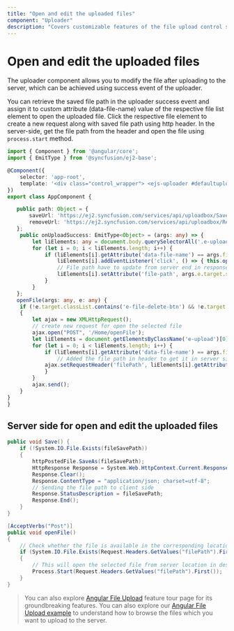 ```yaml
---
title: "Open and edit the uploaded files"
component: "Uploader"
description: "Covers customizable features of the file upload control such as a preview image, invisible upload, progress bar, sort the file list and more."
---
```


# Open and edit the uploaded files

The uploader component allows you to modify the file after uploading to the server, which can be achieved using success event of the uploader.

You can retrieve the saved file path in the uploader success event and assign it to custom attribute (data-file-name) value of the respective file list element to open the uploaded file. Click the respective file element to create a new request along with saved file path using http header. In the server-side, get the file path from the header and open the file using `process.start` method.

```typescript
import { Component } from '@angular/core';
import { EmitType } from '@syncfusion/ej2-base';

@Component({
    selector: 'app-root',
    template: '<div class="control_wrapper"> <ejs-uploader #defaultupload id='fileupload' [asyncSettings]='path' (success)='onUploadSuccess($event)'></ejs-uploader></div>'
})
export class AppComponent {

   public path: Object = {
       saveUrl: 'https://ej2.syncfusion.com/services/api/uploadbox/Save',
       removeUrl: 'https://ej2.syncfusion.com/services/api/uploadbox/Remove'
   };
    public onUploadSuccess: EmitType<Object> = (args: any) => {
        let liElements: any = document.body.querySelectorAll('.e-upload-file-list');
        for (let i = 0; i < liElements.length; i++) {
            if (liElements[i].getAttribute('data-file-name') == args.file.name) {
                liElements[i].addEventListener('click', () => { this.openFile(args, event); });
                // File path have to update from server end in response status description.
                liElements[i].setAttribute('file-path', args.e.target.statusText);
            }
        }
   };
   openFile(args: any, e: any) {
    if (!e.target.classList.contains('e-file-delete-btn') && !e.target.classList.contains('e-file-remove-btn'))
    {
        let ajax = new XMLHttpRequest();
        // create new request for open the selected file
        ajax.open("POST", '/Home/openFile');
        let liElements = document.getElementsByClassName('e-upload')[0].querySelectorAll('.e-upload-file-list');
        for (let i = 0; i < liElements.length; i++) {
            if (liElements[i].getAttribute('data-file-name') == args.file.name) {
                // Added the file path in header to get it in server side.
            ajax.setRequestHeader('filePath', liElements[i].getAttribute('file-path').toString());
            }
        }
        ajax.send();
    }
}
}
```

## Server side for open and edit the uploaded files

```csharp
public void Save() {
    if (!System.IO.File.Exists(fileSavePath))
    {
        httpPostedFile.SaveAs(fileSavePath);
        HttpResponse Response = System.Web.HttpContext.Current.Response;
        Response.Clear();
        Response.ContentType = "application/json; charset=utf-8";
        // Sending the file path to client side
        Response.StatusDescription = fileSavePath;
        Response.End();
    }
}

[AcceptVerbs("Post")]
public void openFile()
{
    // Check whether the file is available in the corresponding location
    if (System.IO.File.Exists(Request.Headers.GetValues("filePath").First()))
    {
        // This will open the selected file from server location in desktop
        Process.Start(Request.Headers.GetValues("filePath").First());
    }
}
```

> You can also explore [Angular File Upload](https://www.syncfusion.com/angular-ui-components/angular-file-upload) feature tour page for its groundbreaking features. You can also explore our [Angular File Upload example](https://ej2.syncfusion.com/angular/demos/#/material/uploader/default) to understand how to browse the files which you want to upload to the server.
